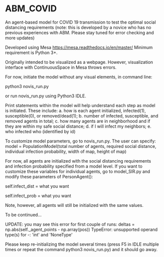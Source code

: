 # ABM_COVID
An agent-based model for COVID 19 transmission to test the optimal social distancing requirements
(note: this is developed by a novice who has no previous experiences with ABM. Please stay tuned for error checking and more updates)

Developed using Mesa https://mesa.readthedocs.io/en/master/
Minimum requirement is Python 3+.

Originally intended to be visualized as a webpage. However, visualization interface with ContinuousSpace in Mesa throws errors.

For now, initiate the model without any visual elements, in command line:

python3 novis_run.py 

or run novis_run.py using Python3 IDLE.

Print statements within the model will help understand each step as model is initiated. These include:
  a. how is each agent initialized, infected(1), susceptible(0), or removed/dead(1); 
  b. number of infected, susceptible, and removed agents in total;
  c. how many agents are in neighborhood and if they are within my safe social distance;
  d. if I will infect my neighbors;
  e. who infected who (identified by id)

To customize model parameters, go to novis_run.py. The user can specify:
model = PopulationModel(total number of agents, required social distance, individual infection probability, width of map, height of map)

For now, all agents are initialized with the social distancing requirements and infection probability specified from a model level.
If you want to customize these variables for individual agents, go to model_SIR.py and modify these parameters of PersonAgent():

self.infect_dist = what you want

self.infect_prob = what you want

Note, however, all agents will still be initialized with the same values. 

To be continued...

UPDATE: you may see this error for first couple of runs:
deltas = np.abs(self._agent_points - np.array(pos))
TypeError: unsupported operand type(s) for -: 'int' and 'NoneType'

Please keep re-initializing the model several times (press F5 in IDLE multiple times or repeat the command python3 novis_run.py) and it should go away. 
